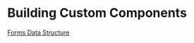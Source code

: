 # Building Custom Components

[Forms Data Structure](./Forms-Data-Structure-7992cfc5-8ba4-4fb8-a300-de79f8540a06.md)